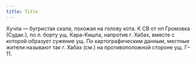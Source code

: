 ```yaml
---
title: Title
---
```


Хучла — бугристая скала, похожая на голову кота. К СВ от нп Громовка (Судак.),
по л. борту ущ. Кара-Кишла, напротив г. Хабах, вместе с которой образует сужение
ущ. По картографическим данным, местные жители называют так г. Хабах (см.) на
противоположной стороне ущ. Г–11.
